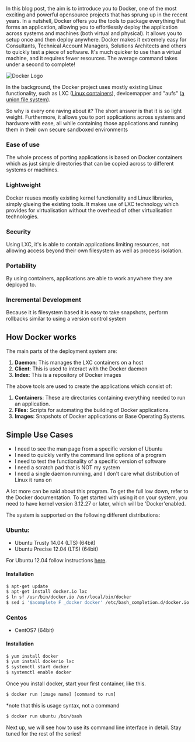 In this blog post, the aim is to introduce you to Docker, one of the most exciting and powerful open­source projects that has sprung up in the recent years. In a nutshell, Docker offers you the tools to package everything that forms an application, allowing you to effortlessly deploy the application across systems and machines (both virtual and physical). It allows you to setup once and then deploy anywhere. Docker makes it extremely easy for Consultants, Technical Account Managers, Solutions Architects and others to quickly test a piece of software. It's much quicker to use than a virtual machine, and it requires fewer resources. The average command takes under a second to complete!

![Docker Logo](https://d3oypxn00j2a10.cloudfront.net/0.14.4/img/nav/docker-logo-loggedout.png)

In the background, the Docker project uses mostly existing Linux functionality, such as LXC ([Linux containers](https://linuxcontainers.org/lxc/introduction/)), device­mapper and "aufs" ([a union file system](http://en.wikipedia.org/aufs)).

So why is every one raving about it? The short answer is that it is so light weight. Furthermore, it allows you to port applications across systems and hardware with ease, all while containing those applications and running them in their own secure sandboxed environments

### Ease of use

The whole process of porting applications is based on Docker containers which as just simple
directories that can be copied across to different systems or machines.

### Lightweight

Docker reuses mostly existing kernel functionality and Linux libraries, simply glueing the existing tools. It makes use of LXC technology which provides for virtualisation without the overhead of other virtualisation technologies.

### Security

Using LXC, it's is able to contain applications limiting resources, not allowing access beyond their own file­system as well as process isolation.

### Portability

By using containers, applications are able to work anywhere they are deployed to.

### Incremental Development

Because it is filesystem based it is easy to take snapshots, perform rollbacks similar to using a version control system

## How Docker works

The main parts of the deployment system are:

1. **Daemon**:­ This manages the LXC containers on a host
2. **Client**:­ This is used to interact with the Docker daemon
3. **Index**:­ This is a repository of Docker images

The above tools are used to create the applications which consist of:

1. **Containers**: ­These are directories containing everything needed to run an application.
2. **Files:** Scripts for automating the building of Docker applications.
3. **Images**: ­Snapshots of Docker applications or Base Operating Systems.

## Simple Use Cases

* I need to see the man page from a specific version of Ubuntu
* I need to quickly verify the command line options of a program
* I need to test the functionality of a specific version of software
* I need a scratch pad that is NOT my system
* I need a single daemon running, and I don't care what distribution of Linux it runs on

A lot more can be said about this program. To get the full low down, refer to the Docker documentation. To get started with using it on your system, you need to have kernel version 3.12.27 or later, which will be 'Docker'­enabled.

The system is supported on the following different distributions:

### Ubuntu:
* Ubuntu Trusty 14.04 (LTS) (64­bit)
* Ubuntu Precise 12.04 (LTS) (64­bit)

For Ubuntu 12.04 follow instructions [here](http://docs.docker.com/installation/ubuntulinux/#ubuntu­precise­1204­lts­64­bit).

#### Installation

``` bash
$ apt­-get update
$ apt­-get install docker.io lxc
$ ln ­sf /usr/bin/docker.io /usr/local/bin/docker
$ sed ­i '$acomplete ­F _docker docker' /etc/bash_completion.d/docker.io
```

### Centos

* CentOS­7 (64­bit)

#### Installation

``` bash
$ yum install docker
$ yum install docker­io lxc
$ systemctl start docker
$ systemctl enable docker
```

Once you install docker, start your first container, like this.

``` bash
$ docker run [image name] [command to run]
```

*note that this is usage syntax, not a command

``` bash
$ docker run ubuntu /bin/bash
```

Next up, we will see how to use its command line interface in detail. Stay tuned for the rest of the series!
